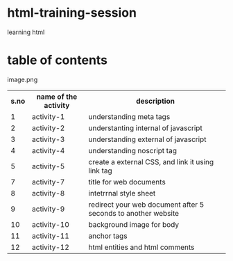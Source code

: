 # html-training-session
learning html
# table of contents
<table>
  <tr>
    <th>s.no</th>
    <th>name of the activity</th>
    <th>description</th>
<tr>
  <td>1</td>
  <td>activity-1</td>
  <td>understanding meta tags</td>
  </tr>
  <tr>
  <td>2</td>
  <td>activity-2</td>
  <td>understanting internal of javascript</td>
  </tr>
  <tr>
  <td>3</td>
  <td>activity-3</td>
  <td>understanding external of javascript</td>
  </tr>
  <tr>
  <td>4</td>
  <td>activity-4</td>
  <td>understanding noscript tag</td>
  </tr>
  <tr>
  <td>5</td>
  <td>activity-5</td>
  <td>create a external CSS, and link it using link tag</td>
  </tr>
  image.png
  <tr>
  <td>7</td>
  <td>activity-7</td>
  <td>title for web documents</td>
  </tr>
  <tr>
  <td>8</td>
  <td>activity-8</td>
  <td>intetrrnal style sheet</td>
 </tr>  
 <tr>
  <td>9</td>
  <td>activity-9</td>
  <td>redirect your web document after 5 seconds to another website</td>
 </tr>  
 <tr>
  <td>10</td>
  <td>activity-10</td>
  <td>background image for body</td>
 </tr> 
  <tr>
  <td>11</td>
  <td>activity-11</td>
  <td>anchor tags</td>
 </tr>   
 <tr>
  <td>12</td>
  <td>activity-12</td>
  <td>html entities and html comments</td>
 </tr>   
</table>
  
